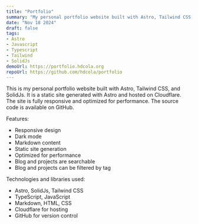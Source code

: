 ```yaml
---
title: "Portfolio"
summary: "My personal portfolio website built with Astro, Tailwind CSS, and SolidJs."
date: "Nov 18 2024"
draft: false
tags:
- Astro
- Javascript
- Typescript
- Tailwind
- SolidJs
demoUrl: https://portfolio.hdcola.org
repoUrl: https://github.com/hdcola/portfolio
---
```


This is my personal portfolio website built with Astro, Tailwind CSS, and SolidJs. It is a static site generated with Astro and hosted on Cloudflare. The site is fully responsive and optimized for performance. The source code is available on GitHub.

Features:
- Responsive design
- Dark mode
- Markdown content
- Static site generation
- Optimized for performance
- Blog and projects are searchable
- Blog and projects can be filtered by tag

Technologies and libraries used:
- Astro, SolidJs, Tailwind CSS
- TypeScript, JavaScript
- Markdown, HTML, CSS
- Cloudflare for hosting
- GitHub for version control

